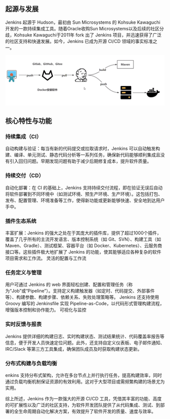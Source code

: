 ## 起源与发展
Jenkins 起源于 Hudson，最初由 Sun Microsystems 的 Kohsuke Kawaguchi 开发的一款持续集成工具。随着Oracle收购Sun Microsystems以及后续的社区分歧，Kohsuke Kawaguchi于2011年 fork 出了 Jenkins 项目，并迅速获得了广泛的社区支持和快速发展。如今，Jenkins 已成为开源 CI/CD 领域的事实标准之一。

![](../imgs/1712843319334.jpg)

## 核心特性与功能
### 持续集成（CI）
自动构建与验证：每当有新的代码提交或拉取请求时，Jenkins 可以自动触发构建、编译、单元测试、静态代码分析等一系列任务，确保新代码能够顺利集成且没有引入回归问题。早期发现问题有助于减少后期修复成本，提升软件质量。
### 持续交付（CD）
自动化部署：在 CI 的基础上，Jenkins 支持持续交付流程，即在验证无误后自动将软件部署到不同环境中（如测试环境、预生产环境、生产环境）。这包括打包、发布、配置管理、环境准备等工作，使得新功能或更新能够快速、安全地到达用户手中。
### 插件生态系统
丰富扩展：Jenkins 的强大之处在于其庞大的插件库，提供了超过1000个插件，覆盖了几乎所有的主流开发语言、版本控制系统（如 Git、SVN）、构建工具（如 Maven、Gradle）、测试框架、容器平台（如 Docker、Kubernetes）、云服务商接口等。这些插件极大地扩展了 Jenkins 的功能，使其能够适应各种复杂的软件项目需求和工作流。
灵活的配置与工作流
### 任务定义与管理
用户可通过 Jenkins 的 web 界面轻松创建、配置和管理任务（称为“Job”或“Pipeline”）。支持定义构建触发器（如定时、代码提交、外部事件等）、构建参数、构建步骤、依赖关系、失败处理策略等。 Jenkins 还支持使用 Groovy 编写的 Jenkinsfile 实现 Pipeline-as-Code，以代码形式管理构建流程，增强版本控制和协作能力。
可视化与监控
### 实时反馈与报表
Jenkins 提供详细的构建日志、实时构建状态、测试结果统计、代码覆盖率报告等信息，便于开发人员快速定位问题。此外，还支持自定义仪表板、电子邮件通知、IRC/Slack 等第三方工具集成，确保团队成员及时获取构建状态更新。

### 分布式构建与负载均衡
enkins 支持分布式架构，允许在多台节点上并行执行任务，提高构建效率，同时通过负载均衡机制保证资源的有效利用。这对于大型项目或需频繁构建的场景尤为实用。

综上所述，Jenkins 作为一款强大的开源 CI/CD 工具，凭借其丰富的功能、高度的可扩展性以及广泛的社区支持，为软件开发团队提供了从代码集成、测试、到部署的全生命周期自动化解决方案，有效提升了软件开发的质量、速度与效率。